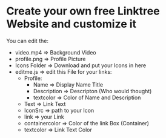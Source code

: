 # Create your own free Linktree Website and customize it

You can edit the:
  - video.mp4 => Background Video
  - profile.png => Profile Picture
  - Icons Folder => Download and put your Icons in here
  - editme.js => edit this File for your links:
      - Profile:
          - Name => Display Name Title
          - Description => Descripton (Who would thought)
          - textcolor => Color of Name and Description
      - Text => Link Text
      - IconSrc => path to your Icon
      - link => your Link
      - containercolor => Color of the link Box (Container)
      - textcolor => Link Text Color

